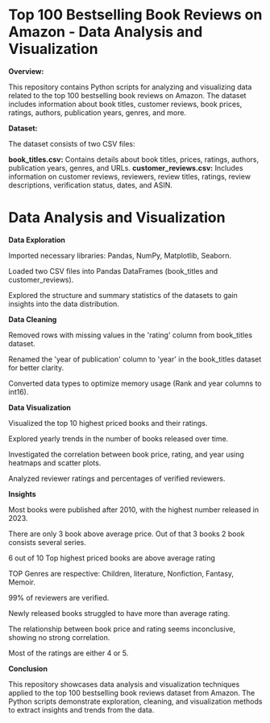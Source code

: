 # Top 100 Bestselling Book Reviews on Amazon - Data Analysis and Visualization

**Overview:**

This repository contains Python scripts for analyzing and visualizing data related to the top 100 bestselling book reviews on Amazon. The dataset includes information about book titles, customer reviews, book prices, ratings, authors, publication years, genres, and more.

**Dataset:**

The dataset consists of two CSV files:

**book_titles.csv:** Contains details about book titles, prices, ratings, authors, publication years, genres, and URLs.
**customer_reviews.csv:** Includes information on customer reviews, reviewers, review titles, ratings, review descriptions, verification status, dates, and ASIN.

# Data Analysis and Visualization
**Data Exploration**

Imported necessary libraries: Pandas, NumPy, Matplotlib, Seaborn.

Loaded two CSV files into Pandas DataFrames (book_titles and customer_reviews).

Explored the structure and summary statistics of the datasets to gain insights into the data distribution.

**Data Cleaning**

Removed rows with missing values in the 'rating' column from book_titles dataset.

Renamed the 'year of publication' column to 'year' in the book_titles dataset for better clarity.

Converted data types to optimize memory usage (Rank and year columns to int16).

**Data Visualization**

Visualized the top 10 highest priced books and their ratings.

Explored yearly trends in the number of books released over time.

Investigated the correlation between book price, rating, and year using heatmaps and scatter plots.

Analyzed reviewer ratings and percentages of verified reviewers.

**Insights**

Most books were published after 2010, with the highest number released in 2023.

There are only 3 book above average price. Out of that 3 books 2 book consists several series.

6 out of 10 Top highest priced books are above average rating

TOP Genres are respective: Children, literature, Nonfiction, Fantasy, Memoir.

99% of reviewers are verified.

Newly released books struggled to have more than average rating.

The relationship between book price and rating seems inconclusive, showing no strong correlation.

Most of the ratings are either 4 or 5.

**Conclusion**

This repository showcases data analysis and visualization techniques applied to the top 100 bestselling book reviews dataset from Amazon. The Python scripts demonstrate exploration, cleaning, and visualization methods to extract insights and trends from the data.
